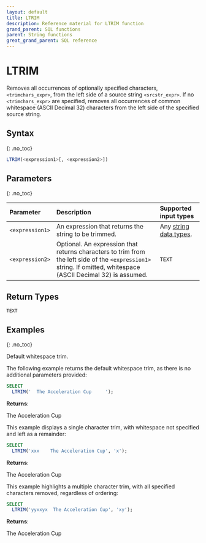 ```yaml
---
layout: default
title: LTRIM
description: Reference material for LTRIM function
grand_parent: SQL functions
parent: String functions
great_grand_parent: SQL reference
---
```


# LTRIM

Removes all occurrences of optionally specified characters, `<trimchars_expr>`, from the left side of a source string `<srcstr_expr>`. If no `<trimchars_expr>` are specified, removes all occurrences of common whitespace (ASCII Decimal 32) characters from the left side of the specified source string.

## Syntax
{: .no_toc}

```sql
LTRIM(<expression1>[, <expression2>])
```
## Parameters 
{: .no_toc}

| Parameter        | Description                | Supported input types | 
| :--------------- | :------------------------- | :----------|
| `<expression1>`  | An expression that returns the string to be trimmed. | Any [string data types](../../general-reference/data-types.md#string).|
| `<expression2>` | Optional. An expression that returns characters to trim from the left side of the `<expression1>` string. If omitted, whitespace (ASCII Decimal 32) is assumed. | `TEXT` | 

## Return Types 
`TEXT`

## Examples
{: .no_toc}

Default whitespace trim.

The following example returns the default whitespace trim, as there is no additional parameters provided: 

```sql
SELECT
  LTRIM('  The Acceleration Cup     ');
```

**Returns**:

The Acceleration Cup     

This example displays a single character trim, with whitespace not specified and left as a remainder: 

```sql
SELECT
  LTRIM('xxx    The Acceleration Cup', 'x');
```

**Returns**:

The Acceleration Cup  

This example highlights a multiple character trim, with all specified characters removed, regardless of ordering: 

```sql
SELECT
  LTRIM('yyxxyx  The Acceleration Cup', 'xy');
```

**Returns**:

The Acceleration Cup  
